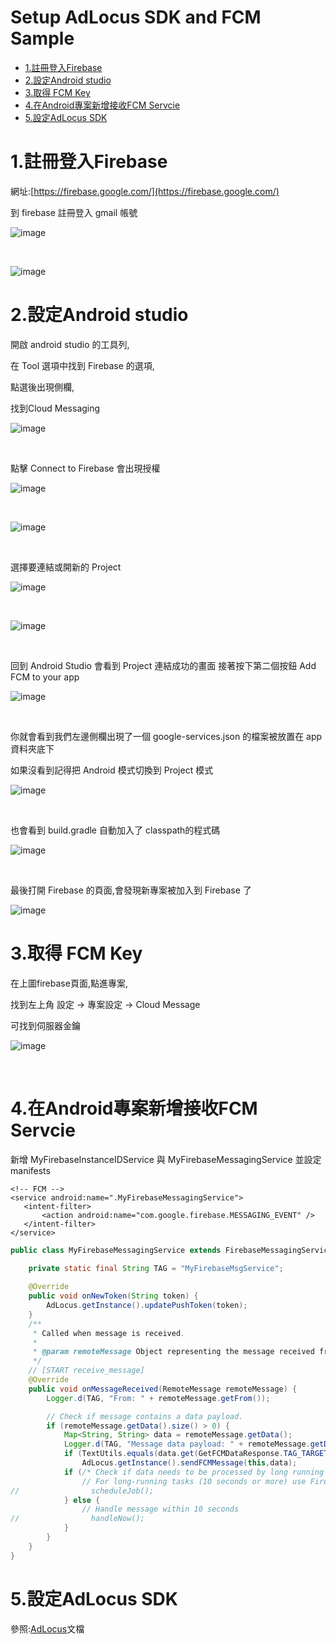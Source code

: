 # Setup AdLocus SDK and FCM Sample


* [1.註冊登入Firebase](#1)
* [2.設定Android studio](#2)
* [3.取得 FCM Key](#3)
* [4.在Android專案新增接收FCM Servcie](#4)
* [5.設定AdLocus SDK](#5)



<h1 id="1">1.註冊登入Firebase</h1>

網址:[https://firebase.google.com/](https://firebase.google.com/)

到 firebase 註冊登入 gmail 帳號

![image](https://github.com/vfhhu/AdLocusSample/blob/master/images/1545363464226.jpg)

<br>


![image](https://github.com/vfhhu/AdLocusSample/blob/master/images/1545363541302.jpg)

<h1 id="2">2.設定Android studio</h1>

開啟 android studio 的工具列,

在 Tool 選項中找到 Firebase 的選項,

點選後出現側欄,

找到Cloud Messaging

![image](https://github.com/vfhhu/AdLocusSample/blob/master/images/1545371903122.jpg)


<br>

點擊 Connect to Firebase 會出現授權

![image](https://github.com/vfhhu/AdLocusSample/blob/master/images/1545373275001.jpg)

<br>

![image](https://github.com/vfhhu/AdLocusSample/blob/master/images/05.png)

<br>

選擇要連結或開新的 Project

![image](https://github.com/vfhhu/AdLocusSample/blob/master/images/1545372651264.jpg)

<br>

![image](https://github.com/vfhhu/AdLocusSample/blob/master/images/06.png)

<br>

回到 Android Studio 會看到 Project 連結成功的畫面
接著按下第二個按鈕 Add FCM to your app

![image](https://github.com/vfhhu/AdLocusSample/blob/master/images/1545373890606.jpg)

<br>

你就會看到我們左邊側欄出現了一個 google-services.json 的檔案被放置在 app 資料夾底下

如果沒看到記得把 Android 模式切換到 Project 模式

![image](https://github.com/vfhhu/AdLocusSample/blob/master/images/1545374783065.jpg)

<br>

也會看到 build.gradle 自動加入了 classpath的程式碼

![image](https://github.com/vfhhu/AdLocusSample/blob/master/images/1545374908534.jpg)

<br>

最後打開 Firebase 的頁面,會發現新專案被加入到 Firebase 了

![image](https://github.com/vfhhu/AdLocusSample/blob/master/images/1545375156275.jpg)

<h1 id="3">3.取得 FCM Key</h1>

在上圖firebase頁面,點進專案,

找到左上角 設定 -> 專案設定 -> Cloud Message

可找到伺服器金鑰

![image](https://github.com/vfhhu/AdLocusSample/blob/master/images/1545375788357.jpg)

<br>

<h1 id="4">4.在Android專案新增接收FCM Servcie</h1>

新增 MyFirebaseInstanceIDService 與 MyFirebaseMessagingService
並設定 manifests

```code
<!-- FCM -->
<service android:name=".MyFirebaseMessagingService">
   <intent-filter>
       <action android:name="com.google.firebase.MESSAGING_EVENT" />
   </intent-filter>
</service>
```

```java
public class MyFirebaseMessagingService extends FirebaseMessagingService {

    private static final String TAG = "MyFirebaseMsgService";
    
    @Override
    public void onNewToken(String token) {
        AdLocus.getInstance().updatePushToken(token);
    }
    /**
     * Called when message is received.
     *
     * @param remoteMessage Object representing the message received from Firebase Cloud Messaging.
     */
    // [START receive_message]
    @Override
    public void onMessageReceived(RemoteMessage remoteMessage) {
        Logger.d(TAG, "From: " + remoteMessage.getFrom());

        // Check if message contains a data payload.
        if (remoteMessage.getData().size() > 0) {
            Map<String, String> data = remoteMessage.getData();
            Logger.d(TAG, "Message data payload: " + remoteMessage.getData());
            if (TextUtils.equals(data.get(GetFCMDataResponse.TAG_TARGET), Constants.TAG_FCM_TARGET))
                AdLocus.getInstance().sendFCMMessage(this,data);
            if (/* Check if data needs to be processed by long running job */ true) {
                // For long-running tasks (10 seconds or more) use Firebase Job Dispatcher.
//                scheduleJob();
            } else {
                // Handle message within 10 seconds
//                handleNow();
            }
        }
    }
}
```

<h1 id="5">5.設定AdLocus SDK</h1>

參照:[AdLocus](https://docs.google.com/document/d/1HsQnsslmAM1g1-FbbEDrWP3NyhN1sRGZ3OPZN0nH0rg/edit)文檔



<!-- [step3-2]:data:image/png;base64,iVBORw0...... -->
<!-- ![avatar](data:image/png;base64,iVBORw0......) -->